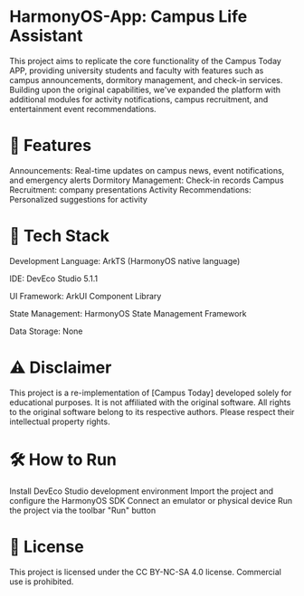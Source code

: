 # HarmonyOS-App: Campus Life Assistant

This project aims to replicate the core functionality of the Campus Today APP, providing university students and faculty with features such as campus announcements, dormitory management, and check-in services. Building upon the original capabilities, we've expanded the platform with additional modules for activity notifications, campus recruitment, and entertainment event recommendations.
# 📱 Features

Announcements: Real-time updates on campus news, event notifications, and emergency alerts
Dormitory Management: Check-in records
Campus Recruitment: company presentations
Activity Recommendations: Personalized suggestions for activity
# 🚀 Tech Stack

Development Language: ArkTS (HarmonyOS native language)

IDE: DevEco Studio 5.1.1

UI Framework: ArkUI Component Library

State Management: HarmonyOS State Management Framework

Data Storage: None
# ⚠️ Disclaimer

This project is a re-implementation of [Campus Today] developed solely for educational purposes. It is not affiliated with the original software.
All rights to the original software belong to its respective authors. Please respect their intellectual property rights.
# 🛠️ How to Run

Install DevEco Studio development environment
Import the project and configure the HarmonyOS SDK
Connect an emulator or physical device
Run the project via the toolbar "Run" button
# 📄 License

This project is licensed under the CC BY-NC-SA 4.0 license. Commercial use is prohibited.




